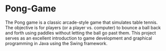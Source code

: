 # Pong-Game
The Pong game is a classic arcade-style game that simulates table tennis. The objective is for players (or a player vs. computer) to bounce a ball back and forth using paddles without letting the ball go past them. This project serves as an excellent introduction to game development and graphical programming in Java using the Swing framework.
